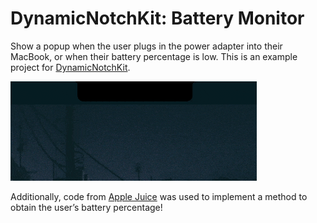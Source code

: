 # DynamicNotchKit: Battery Monitor

Show a popup when the user plugs in the power adapter into their MacBook, or when their battery percentage is low. This is an example project for [DynamicNotchKit](https://github.com/MrKai77/DynamicNotchKit).

<img src="demo.gif"/>

Additionally, code from [Apple Juice](https://github.com/raphaelhanneken/apple-juice) was used to implement a method to obtain the user’s battery percentage!
